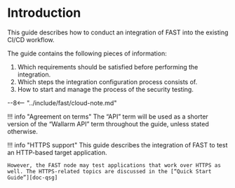 [doc-qsg]:              ../qsg/deployment-options.md


#   Introduction

This guide describes how to conduct an integration of FAST into the existing CI/CD workflow.

The guide contains the following pieces of information:
1.  Which requirements should be satisfied before performing the integration.
2.  Which steps the integration configuration process consists of.
3.  How to start and manage the process of the security testing. 

 --8<-- "../include/fast/cloud-note.md"

!!! info "Agreement on terms"
    The “API” term will be used as a shorter version of the “Wallarm API” term throughout the guide, unless stated otherwise.

!!! info "HTTPS support"
    This guide describes the integration of FAST to test an HTTP-based target application.
    
    However, the FAST node may test applications that work over HTTPS as well. The HTTPS-related topics are discussed in the [“Quick Start Guide”][doc-qsg]
